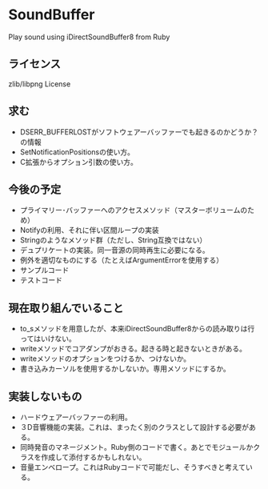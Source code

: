 # SoundBuffer
Play sound using iDirectSoundBuffer8 from Ruby

## ライセンス
zlib/libpng License

## 求む
* DSERR_BUFFERLOSTがソフトウェアーバッファーでも起きるのかどうか？　の情報
* SetNotificationPositionsの使い方。
* C拡張からオプション引数の使い方。

## 今後の予定
* プライマリー･バッファーへのアクセスメソッド（マスターボリュームのため）
* Notifyの利用、それに伴い区間ループの実装
* Stringのようなメソッド群（ただし、String互換ではない）
* デュプリケートの実装。同一音源の同時再生に必要になる。
* 例外を適切なものにする（たとえばArgumentErrorを使用する）
* サンプルコード
* テストコード

## 現在取り組んでいること
* to_sメソッドを用意したが、本来iDirectSoundBuffer8からの読み取りは行ってはいけない。
* writeメソッドでコアダンプがおきる。起きる時と起きないときがある。
* writeメソッドのオプションをつけるか、つけないか。
* 書き込みカーソルを使用するかしないか。専用メソッドにするか。

## 実装しないもの
* ハードウェアーバッファーの利用。
* ３D音響機能の実装。これは、まったく別のクラスとして設計する必要がある。
* 同時発音のマネージメント。Ruby側のコードで書く。あとでモジュールかクラスを作成して添付するかもしれない。
* 音量エンベロープ。これはRubyコードで可能だし、そうすべきと考えている。
